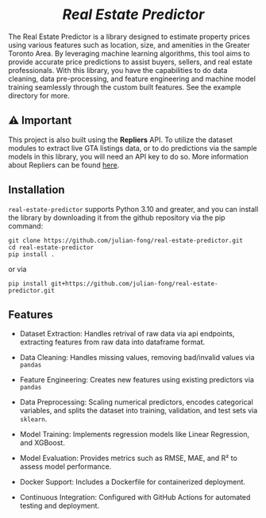 <h1 align="center">
<span><i>Real Estate Predictor</i></span>
</h1>

The Real Estate Predictor is a library designed to estimate property prices using various features such as location, size, and amenities in the Greater Toronto Area. By leveraging machine learning algorithms, this tool aims to provide accurate price predictions to assist buyers, sellers, and real estate professionals. With this library, you have the capabilities to do data cleaning, data pre-processing, and feature engineering and machine model training seamlessly through the custom built features. See the example directory for more.

## ⚠️ Important

This project is also built using the **Repliers** API. To utilize the dataset modules to extract live GTA listings data, or to do predictions via the sample models in this library, you will need an API key to do so. More information about Repliers can be found [here](https://repliers.com/).

## Installation

`real-estate-predictor` supports Python 3.10 and greater, and you can install the library by downloading it from the github repository via the pip command:

```
git clone https://github.com/julian-fong/real-estate-predictor.git
cd real-estate-predictor
pip install .
```

or via 

```
pip install git+https://github.com/julian-fong/real-estate-predictor.git
```

## Features

- Dataset Extraction: Handles retrival of raw data via api endpoints, extracting features from raw data into dataframe format.

- Data Cleaning: Handles missing values, removing bad/invalid values via `pandas`

- Feature Engineering: Creates new features using existing predictors via `pandas`

- Data Preprocessing: Scaling numerical predictors, encodes categorical variables, and splits the dataset into training, validation, and test sets via `sklearn`.

- Model Training: Implements regression models like Linear Regression, and XGBoost.

- Model Evaluation: Provides metrics such as RMSE, MAE, and R² to assess model performance.

- Docker Support: Includes a Dockerfile for containerized deployment.

- Continuous Integration: Configured with GitHub Actions for automated testing and deployment.